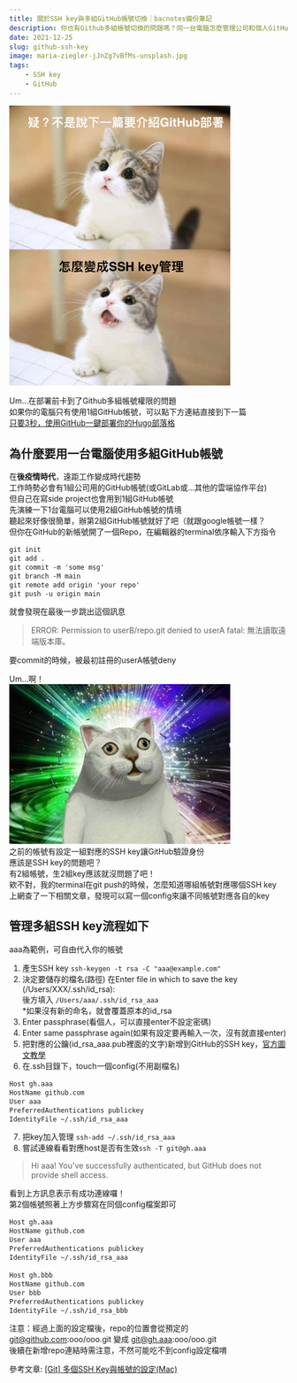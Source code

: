 ```yaml
---
title: 關於SSH key與多組GitHub帳號切換｜bacnotes備份筆記
description: 你也有Github多組帳號切換的問題嗎？同一台電腦怎麼管理公司和個人GitHub帳號？生成的SSH key檔案如何不會覆蓋原本的檔案，來試試建立一個config管理Github多組帳號吧！
date: 2021-12-25
slug: github-ssh-key
image: maria-ziegler-jJnZg7vBfMs-unsplash.jpg
tags:
    - SSH key
    - GitHub
---
```


<img src="./cat_white.png" alt="white-cat-meme" width="400"/>  

Um...在部署前卡到了Github多組帳號權限的問題  
如果你的電腦只有使用1組GitHub帳號，可以點下方連結直接到下一篇  
[只要3秒，使用GitHub一鍵部署你的Hugo部落格](https://bacnotes.github.io/p/github-deploy-hugo "[只要3秒，使用GitHub一鍵部署你的Hugo部落格")


## 為什麼要用一台電腦使用多組GitHub帳號
在**後疫情時代**，遠距工作變成時代趨勢  
工作時勢必會有1組公司用的GitHub帳號(或GitLab或...其他的雲端協作平台)   
但自己在寫side project也會用到1組GitHub帳號   
先演練一下1台電腦可以使用2組GitHub帳號的情境  
聽起來好像很簡單，辦第2組GitHub帳號就好了吧（就跟google帳號一樣？  
但你在GitHub的新帳號開了一個Repo，在編輯器的terminal依序輸入下方指令
```
git init
git add .
git commit -m 'some msg'
git branch -M main
git remote add origin 'your repo'
git push -u origin main
```
就會發現在最後一步跳出這個訊息
>ERROR: Permission to userB/repo.git denied to userA
fatal: 無法讀取遠端版本庫。

要commit的時候，被最初註冊的userA帳號deny

Um...啊！  
<img src="./cat.jpg" alt="cat-meme" width="400"/>  
之前的帳號有設定一組對應的SSH key讓GitHub驗證身份  
應該是SSH key的問題吧？  
有2組帳號，生2組key應該就沒問題了吧！  
欸不對，我的terminal在git push的時候，怎麼知道哪組帳號對應哪個SSH key  
上網查了一下相關文章，發現可以寫一個config來讓不同帳號對應各自的key  

## 管理多組SSH key流程如下
aaa為範例，可自由代入你的帳號
1. 產生SSH key `ssh-keygen -t rsa -C "aaa@example.com"`
2. 決定要儲存的檔名(路徑) 
在Enter file in which to save the key (/Users/XXX/.ssh/id_rsa):  
後方填入 `/Users/aaa/.ssh/id_rsa_aaa`  
*如果沒有新的命名，就會覆蓋原本的id_rsa
3. Enter passphrase(看個人，可以直接enter不設定密碼)    
4. Enter same passphrase again(如果有設定要再輸入一次，沒有就直接enter)  
5. 把對應的公鑰(id_rsa_aaa.pub裡面的文字)新增到GitHub的SSH key，[官方圖文教學](https://docs.github.com/en/authentication/connecting-to-github-with-ssh/adding-a-new-ssh-key-to-your-github-account)  
6. 在.ssh目錄下，touch一個config(不用副檔名)

```
Host gh.aaa
HostName github.com
User aaa
PreferredAuthentications publickey
IdentityFile ~/.ssh/id_rsa_aaa
```

7. 把key加入管理 `ssh-add ~/.ssh/id_rsa_aaa`
8. 嘗試連線看看對應host是否有生效`ssh -T git@gh.aaa`
>Hi aaa! You've successfully authenticated, but GitHub does not provide shell access.

看到上方訊息表示有成功連線囉！  
第2個帳號照著上方步驟寫在同個config檔案即可  
  
```
Host gh.aaa
HostName github.com
User aaa
PreferredAuthentications publickey
IdentityFile ~/.ssh/id_rsa_aaa

Host gh.bbb
HostName github.com
User bbb
PreferredAuthentications publickey
IdentityFile ~/.ssh/id_rsa_bbb
```

注意：經過上面的設定檔後，repo的位置會從預定的
git@github.com:ooo/ooo.git 變成 git@gh.aaa:ooo/ooo.git  
後續在新增repo連結時需注意，不然可能吃不到config設定檔唷  

參考文章:
[[Git] 多個SSH Key與帳號的設定(Mac)](https://dotblogs.com.tw/as15774/2018/04/30/174737 "[[Git] 多個SSH Key與帳號的設定(Mac)")


